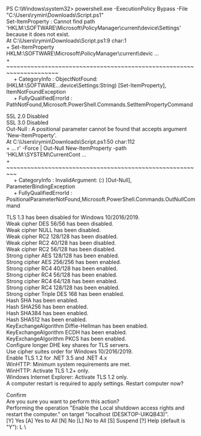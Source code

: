 PS C:\Windows\system32> powershell.exe -ExecutionPolicy Bypass -File "C:\Users\rymin\Downloads\Script.ps1" \
Set-ItemProperty : Cannot find path 'HKLM:\SOFTWARE\Microsoft\PolicyManager\current\device\Settings' because it does not exist. \
At C:\Users\rymin\Downloads\Script.ps1:9 char:1 \
\+ Set-ItemProperty HKLM:\SOFTWARE\Microsoft\PolicyManager\current\devic ... \
\+ ~~~~~~~~~~~~~~~~~~~~~~~~~~~~~~~~~~~~~~~~~~~~~~~~~~~~~~~~~~~~~~~~~~~~~ \
&nbsp;&nbsp;&nbsp;&nbsp; + CategoryInfo          : ObjectNotFound: (HKLM:\SOFTWARE\...device\Settings:String) [Set-ItemProperty], ItemNotFoundException \
&nbsp;&nbsp;&nbsp;&nbsp; + FullyQualifiedErrorId : PathNotFound,Microsoft.PowerShell.Commands.SetItemPropertyCommand 

SSL 2.0 Disabled \
SSL 3.0 Disabled \
Out-Null : A positional parameter cannot be found that accepts argument 'New-ItemProperty'. \
At C:\Users\rymin\Downloads\Script.ps1:50 char:112 \
\+ ... r' -Force | Out-Null New-ItemProperty -path 'HKLM:\SYSTEM\CurrentCont ... \
\+ &nbsp;&nbsp;&nbsp;&nbsp;&nbsp;&nbsp;&nbsp;&nbsp; ~~~~~~~~~~~~~~~~~~~~~~~~~~~~~~~~~~~~~~~~~~~~~~~~~~~~~~~~~ \
&nbsp;&nbsp;&nbsp;&nbsp; + CategoryInfo          : InvalidArgument: (:) [Out-Null], ParameterBindingException \
&nbsp;&nbsp;&nbsp;&nbsp; + FullyQualifiedErrorId : PositionalParameterNotFound,Microsoft.PowerShell.Commands.OutNullCommand

TLS 1.3 has been disabled for Windows 10/2016/2019. \
Weak cipher DES 56/56 has been disabled. \
Weak cipher NULL has been disabled. \
Weak cipher RC2 128/128 has been disabled. \
Weak cipher RC2 40/128 has been disabled. \
Weak cipher RC2 56/128 has been disabled. \
Strong cipher AES 128/128 has been enabled. \
Strong cipher AES 256/256 has been enabled. \
Strong cipher RC4 40/128 has been enabled. \
Strong cipher RC4 56/128 has been enabled. \
Strong cipher RC4 64/128 has been enabled. \
Strong cipher RC4 128/128 has been enabled. \
Strong cipher Triple DES 168 has been enabled. \
Hash SHA has been enabled. \
Hash SHA256 has been enabled. \
Hash SHA384 has been enabled. \
Hash SHA512 has been enabled. \
KeyExchangeAlgorithm Diffie-Hellman has been enabled. \
KeyExchangeAlgorithm ECDH has been enabled. \
KeyExchangeAlgorithm PKCS has been enabled. \
Configure longer DHE key shares for TLS servers. \
Use cipher suites order for Windows 10/2016/2019. \
Enable TLS 1.2 for .NET 3.5 and .NET 4.x \
WinHTTP: Minimum system requirements are met. \
WinHTTP: Activate TLS 1.2+ only. \
Windows Internet Explorer: Activate TLS 1.2 only. \
A computer restart is required to apply settings. Restart computer now? 

Confirm \
Are you sure you want to perform this action? \
Performing the operation "Enable the Local shutdown access rights and restart the computer." on target "localhost (DESKTOP-UIKQB43)". \
[Y] Yes  [A] Yes to All  [N] No  [L] No to All  [S] Suspend  [?] Help (default is "Y"): L \
